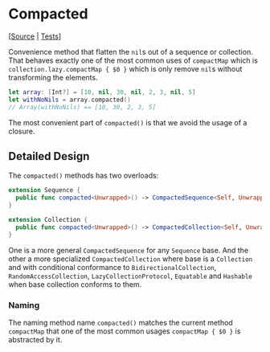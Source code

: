 # Compacted

[[Source](https://github.com/apple/swift-algorithms/blob/main/Sources/Algorithms/Compacted.swift) | 
 [Tests](https://github.com/apple/swift-algorithms/blob/main/Tests/SwiftAlgorithmsTests/CompactedTests.swift)]

Convenience method that flatten the `nil`s out of a sequence or collection. 
That behaves exactly one of the most common uses of `compactMap` which is `collection.lazy.compactMap { $0 }` 
which is only remove `nil`s without transforming the elements.

```swift
let array: [Int?] = [10, nil, 30, nil, 2, 3, nil, 5]
let withNoNils = array.compacted()
// Array(withNoNils) == [10, 30, 2, 3, 5]

```

The most convenient part of `compacted()` is that we avoid the usage of a closure.

## Detailed Design

The `compacted()` methods has two overloads:

```swift
extension Sequence {
  public func compacted<Unwrapped>() -> CompactedSequence<Self, Unwrapped> { ... }
}

extension Collection {
  public func compacted<Unwrapped>() -> CompactedCollection<Self, Unwrapped> { ... }
}
```

One is a more general `CompactedSequence` for any `Sequence` base. And the other a more specialized `CompactedCollection` 
where base is a `Collection` and with conditional conformance to `BidirectionalCollection`, `RandomAccessCollection`, 
`LazyCollectionProtocol`, `Equatable` and `Hashable` when base collection conforms to them.

### Naming

The naming method name `compacted()` matches the current method `compactMap` that one of the most common usages `compactMap { $0 }` is abstracted by it.  
